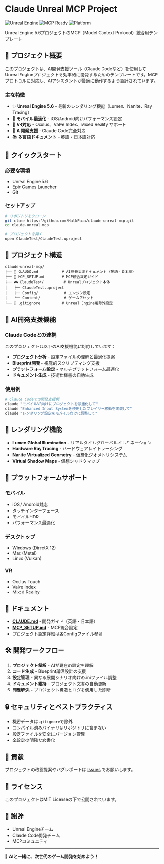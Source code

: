 # Claude Unreal MCP Project

![Unreal Engine](https://img.shields.io/badge/Unreal_Engine-5.6-blue?logo=unrealengine)
![MCP Ready](https://img.shields.io/badge/MCP-Ready-green)
![Platform](https://img.shields.io/badge/Platform-Mobile%20%7C%20Desktop%20%7C%20VR-orange)

Unreal Engine 5.6プロジェクトのMCP（Model Context Protocol）統合用テンプレート

## 🎯 プロジェクト概要

このプロジェクトは、AI開発支援ツール（Claude Codeなど）を使用してUnreal Engineプロジェクトを効率的に開発するためのテンプレートです。MCPプロトコルに対応し、AIアシスタントが最適に動作するよう設計されています。

### 主な特徴

- ✨ **Unreal Engine 5.6** - 最新のレンダリング機能（Lumen、Nanite、Ray Tracing）
- 📱 **モバイル最適化** - iOS/Android向けパフォーマンス設定
- 🥽 **VR対応** - Oculus、Valve Index、Mixed Reality サポート
- 🤖 **AI開発支援** - Claude Code完全対応
- 📚 **多言語ドキュメント** - 英語・日本語対応

## 🚀 クイックスタート

### 必要な環境

- Unreal Engine 5.6
- Epic Games Launcher
- Git

### セットアップ

```bash
# リポジトリをクローン
git clone https://github.com/HalkPapa/claude-unreal-mcp.git
cd claude-unreal-mcp

# プロジェクトを開く
open ClaudeTest/ClaudeTest.uproject
```

## 📁 プロジェクト構造

```
claude-unreal-mcp/
├── 📝 CLAUDE.md           # AI開発支援ドキュメント（英語・日本語）
├── 🔧 MCP_SETUP.md        # MCP統合設定ガイド
├── 🎮 ClaudeTest/         # Unrealプロジェクト本体
│   ├── ClaudeTest.uproject
│   ├── Config/            # エンジン設定
│   └── Content/           # ゲームアセット
└── 🚫 .gitignore          # Unreal Engine用除外設定
```

## 🤖 AI開発支援機能

### Claude Codeとの連携

このプロジェクトは以下のAI支援機能に対応しています：

- **プロジェクト分析** - 設定ファイルの理解と最適化提案
- **Blueprint開発** - 視覚的スクリプティング支援
- **プラットフォーム設定** - マルチプラットフォーム最適化
- **ドキュメント生成** - 技術仕様書の自動生成

### 使用例

```bash
# Claude Codeでの開発支援例
claude "モバイルVR向けにプロジェクトを最適化して"
claude "Enhanced Input Systemを使用したプレイヤー移動を実装して"
claude "レンダリング設定をモバイル向けに調整して"
```

## 🎨 レンダリング機能

- **Lumen Global Illumination** - リアルタイムグローバルイルミネーション
- **Hardware Ray Tracing** - ハードウェアレイトレーシング
- **Nanite Virtualized Geometry** - 仮想化ジオメトリシステム
- **Virtual Shadow Maps** - 仮想シャドウマップ

## 📱 プラットフォームサポート

### モバイル
- iOS / Android対応
- タッチインターフェース
- モバイルHDR
- パフォーマンス最適化

### デスクトップ  
- Windows (DirectX 12)
- Mac (Metal)
- Linux (Vulkan)

### VR
- Oculus Touch
- Valve Index
- Mixed Reality

## 📖 ドキュメント

- **[CLAUDE.md](./CLAUDE.md)** - 開発ガイド（英語・日本語）
- **[MCP_SETUP.md](./MCP_SETUP.md)** - MCP統合設定
- プロジェクト設定詳細は各Configファイル参照

## 🛠️ 開発ワークフロー

1. **プロジェクト解析** - AIが現在の設定を理解
2. **コード生成** - Blueprint論理設計の支援
3. **設定管理** - 異なる展開シナリオ向けの.iniファイル調整
4. **ドキュメント維持** - プロジェクト文書の自動更新
5. **問題解決** - プロジェクト構造とログを使用した診断

## 🔒 セキュリティとベストプラクティス

- 機密データは`.gitignore`で除外
- コンパイル済みバイナリはリポジトリに含まない
- 設定ファイルを安全にバージョン管理
- 全設定の明確な文書化

## 🤝 貢献

プロジェクトの改善提案やバグレポートは [Issues](https://github.com/HalkPapa/claude-unreal-mcp/issues) でお願いします。

## 📄 ライセンス

このプロジェクトはMIT Licenseの下で公開されています。

## 🙏 謝辞

- Unreal Engineチーム
- Claude Code開発チーム  
- MCPコミュニティ

---

**🚀 AIと一緒に、次世代のゲーム開発を始めよう！**